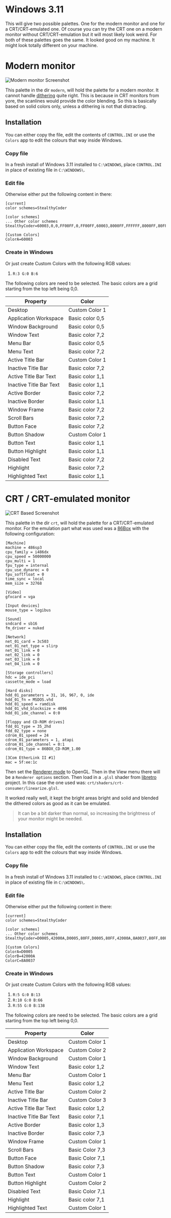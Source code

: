 # Windows 3.11

This will give two possible palettes. One for the modern monitor and one for a CRT/CRT-emulated one.
Of course you can try the CRT one on a modern monitor without CRT/CRT-emulation but it will most likely look weird.
For both of these palettes goes the same. It looked good on my machine. It might look totally different on your machine.

# Modern monitor

![Modern monitor Screenshot](./modern/screenshot.png)

This palette in the dir `modern`, will hold the palette for a modern monitor. It cannot handle [dithering](https://en.wikipedia.org/wiki/Dither#Digital_photography_and_image_processing) quite right.
This is because in CRT monitors from yore, the scanlines would provide the color blending. So this is basically based on solid colors only, unless a dithering is not that distracting.

## Installation

You can either copy the file, edit the contents of `CONTROL.INI` or use the `Colors` app to edit the colours that way inside Windows.

### Copy file

In a fresh install of Windows 3.11 installed to `C:\WINDOWS`, place `CONTROL.INI` in place of existing file in `C:\WINDOWS\`.

### Edit file

Otherwise either put the following content in there:

```
[current]
color schemes=StealthyCoder

[color schemes]
... Other color schemes
StealthyCoder=60003,0,0,FF00FF,0,FF00FF,60003,8000FF,FFFFFF,8000FF,80FFFF,FF00FF,8000FF,FF00FF,60003,FFFFFF,FF00FF,FF00FF,FFFFFF,80FFFF,80FFFF

[Custom Colors]
ColorA=60003
```

### Create in Windows

Or just create Custom Colors with the following RGB values:

1. `R:3 G:0 B:6`

The following colors are need to be selected. The basic colors are a grid starting from the top left being 0,0.

| Property                | Color           |
| ----------------------- | --------------- |
| Desktop                 | Custom Color 1  |
| Application Workspace   | Basic color 0,5 |
| Window Background       | Basic color 0,5 |
| Window Text             | Basic color 7,2 |
| Menu Bar                | Basic color 0,5 |
| Menu Text               | Basic color 7,2 |
| Active Title Bar        | Custom Color 1  |
| Inactive Title Bar      | Basic color 7,2 |
| Active Title Bar Text   | Basic color 1,1 |
| Inactive Title Bar Text | Basic color 1,1 |
| Active Border           | Basic color 7,2 |
| Inactive Border         | Basic color 1,1 |
| Window Frame            | Basic color 7,2 |
| Scroll Bars             | Basic color 7,2 |
| Button Face             | Basic color 7,2 |
| Button Shadow           | Custom Color 1  |
| Button Text             | Basic color 1,1 |
| Button Highlight        | Basic color 1,1 |
| Disabled Text           | Basic color 7,2 |
| Highlight               | Basic color 7,2 |
| Highlighted Text        | Basic color 1,1 |

# CRT / CRT-emulated monitor

![CRT Based Screenshot](./crt/screenshot.png)

This palette in the dir `crt`, will hold the palette for a CRT/CRT-emulated monitor. For the emulation part what was used was a [86Box](https://86box.readthedocs.io/en/latest/) with the following configuration:

```
[Machine]
machine = 486sp3
cpu_family = i486dx
cpu_speed = 50000000
cpu_multi = 1
fpu_type = internal
cpu_use_dynarec = 0
fpu_softfloat = 0
time_sync = local
mem_size = 32768

[Video]
gfxcard = vga

[Input devices]
mouse_type = logibus

[Sound]
sndcard = sb16
fm_driver = nuked

[Network]
net_01_card = 3c503
net_01_net_type = slirp
net_01_link = 0
net_02_link = 0
net_03_link = 0
net_04_link = 0

[Storage controllers]
hdc = ide_pci
cassette_mode = load

[Hard disks]
hdd_01_parameters = 31, 16, 967, 0, ide
hdd_01_fn = MSDOS.vhd
hdd_01_speed = ramdisk
hdd_01_vhd_blocksize = 4096
hdd_01_ide_channel = 0:0

[Floppy and CD-ROM drives]
fdd_01_type = 35_2hd
fdd_02_type = none
cdrom_01_speed = 24
cdrom_01_parameters = 1, atapi
cdrom_01_ide_channel = 0:1
cdrom_01_type = 86BOX_CD-ROM_1.00

[3Com EtherLink II #1]
mac = 5f:ee:1c
```

Then set the [Renderer mode](https://86box.readthedocs.io/en/latest/usage/menubar.html#view) to OpenGL. Then in the View menu there will be a `Renderer options` section.
Then load in a `.glsl` shader from [libretro](https://github.com/libretro/glsl-shaders/tree/master/crt/shaders) project. In this case the one used was: `crt/shaders/crt-consumer/linearize.glsl`.

It worked really well, it kept the bright areas bright and solid and blended the dithered colors as good as it can be emulated.

> It can be a bit darker than normal, so increasing the brightness of your monitor might be needed.

## Installation

You can either copy the file, edit the contents of `CONTROL.INI` or use the `Colors` app to edit the colours that way inside Windows.

### Copy file

In a fresh install of Windows 3.11 installed to `C:\WINDOWS`, place `CONTROL.INI` in place of existing file in `C:\WINDOWS\`.

### Edit file

Otherwise either put the following content in there:

```
[current]
color schemes=StealthyCoder

[color schemes]
... Other color schemes
StealthyCoder=D0005,42000A,D0005,80FF,D0005,80FF,42000A,8A0037,80FF,80FF,FF0080,D0005,FF0080,FF0080,FF0080,D0005,FF00FF,FF0080,D0005,FF00FF,8A0037

[Custom Colors]
ColorA=D0005
ColorB=42000A
ColorC=8A0037
```

### Create in Windows

Or just create Custom Colors with the following RGB values:

1. `R:5 G:0 B:13`
2. `R:10 G:0 B:66`
3. `R:55 G:0 B:138`

The following colors are need to be selected. The basic colors are a grid starting from the top left being 0,0.

| Property                | Color           |
| ----------------------- | --------------- |
| Desktop                 | Custom Color 1  |
| Application Workspace   | Custom Color 2  |
| Window Background       | Custom Color 1  |
| Window Text             | Basic color 1,2 |
| Menu Bar                | Custom Color 1  |
| Menu Text               | Basic color 1,2 |
| Active Title Bar        | Custom Color 2  |
| Inactive Title Bar      | Custom Color 3  |
| Active Title Bar Text   | Basic color 1,2 |
| Inactive Title Bar Text | Basic color 7,1 |
| Active Border           | Basic color 1,3 |
| Inactive Border         | Basic color 7,3 |
| Window Frame            | Custom Color 1  |
| Scroll Bars             | Basic Color 7,3 |
| Button Face             | Basic Color 7,1 |
| Button Shadow           | Basic color 7,3 |
| Button Text             | Custom Color 1  |
| Button Highlight        | Custom Color 2  |
| Disabled Text           | Basic Color 7,1 |
| Highlight               | Basic color 7,1 |
| Highlighted Text        | Custom Color 1  |
